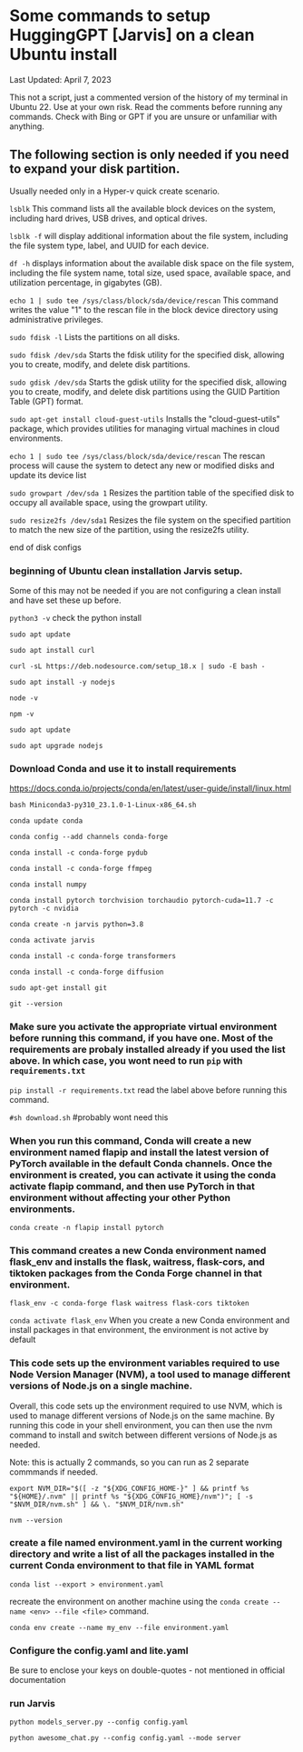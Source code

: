 # Some commands to setup HuggingGPT [Jarvis] on a clean Ubuntu install 
Last Updated: April 7, 2023

This not a script, just a commented version of the history of my terminal in Ubuntu 22. Use at your own risk. 
Read the comments before running any commands.
Check with Bing or GPT if you are unsure or unfamiliar with anything. 

## The following section is only needed if you need to expand your disk partition. 

Usually needed only in a Hyper-v quick create scenario.

`lsblk`		This command lists all the available block devices on the system, including hard drives, USB drives, and optical drives.

`lsblk -f`	will display additional information about the file system, including the file system type, label, and UUID for each device.

`df -h`		displays information about the available disk space on the file system, including the file system name, total size, used space, available space, and utilization percentage, in gigabytes (GB).

`echo 1 | sudo tee /sys/class/block/sda/device/rescan`	This command writes the value "1" to the rescan file in the block device directory using administrative privileges.

`sudo fdisk -l`	Lists the partitions on all disks.

`sudo fdisk /dev/sda`	Starts the fdisk utility for the specified disk, allowing you to create, modify, and delete disk partitions.

`sudo gdisk /dev/sda`	Starts the gdisk utility for the specified disk, allowing you to create, modify, and delete disk partitions using the GUID Partition Table (GPT) format.

`sudo apt-get install cloud-guest-utils`	Installs the "cloud-guest-utils" package, which provides utilities for managing virtual machines in cloud environments.

`echo 1 | sudo tee /sys/class/block/sda/device/rescan`	The rescan process will cause the system to detect any new or modified disks and update its device list

`sudo growpart /dev/sda 1`	Resizes the partition table of the specified disk to occupy all available space, using the growpart utility.

`sudo resize2fs /dev/sda1`	Resizes the file system on the specified partition to match the new size of the partition, using the resize2fs utility.

end of disk configs

### beginning of Ubuntu clean installation Jarvis setup. 

Some of this may not be needed if you are not configuring a clean install and have set these up before.

`python3 -v` check the python install

`sudo apt update`

`sudo apt install curl`

`curl -sL https://deb.nodesource.com/setup_18.x | sudo -E bash -`

`sudo apt install -y nodejs`

`node -v`

`npm -v`

`sudo apt update`

`sudo apt upgrade nodejs`

### Download Conda and use it to install requirements

https://docs.conda.io/projects/conda/en/latest/user-guide/install/linux.html

`bash Miniconda3-py310_23.1.0-1-Linux-x86_64.sh`

`conda update conda`

`conda config --add channels conda-forge`

`conda install -c conda-forge pydub`

`conda install -c conda-forge ffmpeg`

`conda install numpy`

`conda install pytorch torchvision torchaudio pytorch-cuda=11.7 -c pytorch -c nvidia`

`conda create -n jarvis python=3.8`

`conda activate jarvis`

`conda install -c conda-forge transformers`

`conda install -c conda-forge diffusion`

`sudo apt-get install git`

`git --version`

### Make sure you activate the appropriate virtual environment before running this command, if you have one. Most of the requirements are probaly installed already if you used the list above. In which case, you wont need to run `pip` with `requirements.txt`

`pip install -r requirements.txt` read the label above before running this command.

`#sh download.sh`  #probably wont need this

### When you run this command, Conda will create a new environment named flapip and install the latest version of PyTorch available in the default Conda channels. Once the environment is created, you can activate it using the conda activate flapip command, and then use PyTorch in that environment without affecting your other Python environments.

`conda create -n flapip install pytorch`

### This command creates a new Conda environment named flask_env and installs the flask, waitress, flask-cors, and tiktoken packages from the Conda Forge channel in that environment.

`flask_env -c conda-forge flask waitress flask-cors tiktoken`

`conda activate flask_env` When you create a new Conda environment and install packages in that environment, the environment is not active by default

### This code sets up the environment variables required to use Node Version Manager (NVM), a tool used to manage different versions of Node.js on a single machine.

Overall, this code sets up the environment required to use NVM, which is used to manage different versions of Node.js on the same machine. By running this code in your shell environment, you can then use the nvm command to install and switch between different versions of Node.js as needed.

Note: this is actually 2 commands, so you can run as 2 separate commmands if needed.

`export NVM_DIR="$([ -z "${XDG_CONFIG_HOME-}" ] && printf %s "${HOME}/.nvm" || printf %s "${XDG_CONFIG_HOME}/nvm")"; [ -s "$NVM_DIR/nvm.sh" ] && \. "$NVM_DIR/nvm.sh"`

`nvm --version`

### create a file named environment.yaml in the current working directory and write a list of all the packages installed in the current Conda environment to that file in YAML format

`conda list --export > environment.yaml`

recreate the environment on another machine using the `conda create --name <env> --file <file>` command.

`conda env create --name my_env --file environment.yaml` 

### Configure the config.yaml and lite.yaml 
  
Be sure to enclose your keys on double-quotes - not mentioned in official documentation

### run Jarvis

`python models_server.py --config config.yaml`
  
`python awesome_chat.py --config config.yaml --mode server`


